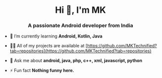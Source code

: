 <h1 align="center">Hi 👋, I'm MK</h1>
<h3 align="center">A passionate Android developer from India</h3>

- 🌱 I’m currently learning **Android, Kotlin, Java**

- 👨‍💻 All of my projects are available at [https://github.com/MKTechnified?tab=repositories](https://github.com/MKTechnified?tab=repositories)

- 💬 Ask me about **android, java, php, c++, xml, javascript, python**

- ⚡ Fun fact **Nothing funny here.**

</p>
